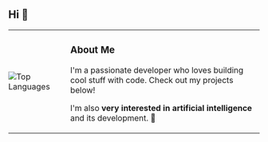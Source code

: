 <h2 align="left">Hi 👋</h2>
<table style="border: none; border-collapse: collapse; width: 100%;">
  <tr>
    <td style="border: none; padding: 0;">
      <img src="https://github-readme-stats.vercel.app/api/top-langs/?username=krzysztofkobra&theme=dark&hide_border=false" alt="Top Languages" />
    </td>
    <td style="border: none; padding-left: 20px; vertical-align: top;">
      <h3>About Me</h3>
      <p>I'm a passionate developer who loves building cool stuff with code. Check out my projects below!</p>
      <p>I'm also <strong>very interested in artificial intelligence</strong> and its development. 🤖</p>
    </td>
  </tr>
</table>
